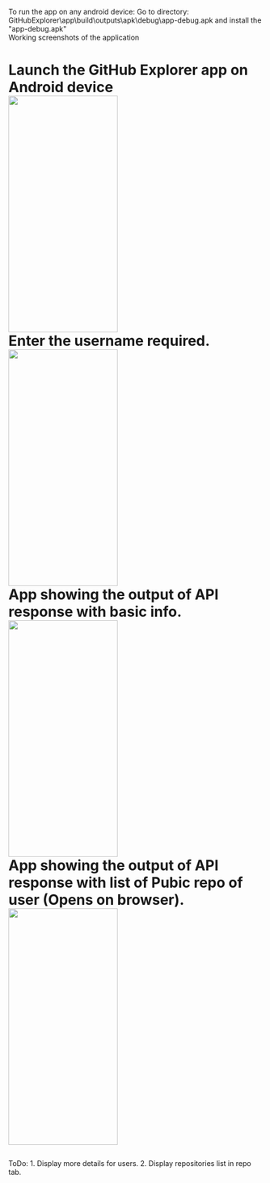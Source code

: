To run the app on any android device:
Go to directory: GitHubExplorer\app\build\outputs\apk\debug\app-debug.apk and install the "app-debug.apk"
</br> Working screenshots of the application
</br><h1>Launch the GitHub Explorer app on Android device
</br><img src="https://user-images.githubusercontent.com/36640498/69900561-f84e6500-139a-11ea-811f-73d9baf3a1cc.jpg" width="216" height="468">
</br> Enter the username required.
</br><img src="https://user-images.githubusercontent.com/36640498/69900571-2633a980-139b-11ea-9b98-0bbbbb3bd89a.jpg" width="216" height="468">
</br> App showing the output of API response with basic info.
</br><img src="https://user-images.githubusercontent.com/36640498/69900597-7ca0e800-139b-11ea-8e0c-1987347c82a8.jpg" width="216" height="468">
</br> App showing the output of API response with list of Pubic repo of user (Opens on browser).
</br><img src="https://user-images.githubusercontent.com/36640498/69900667-4ca61480-139c-11ea-8c5c-7fa083789509.jpg" width="216" height="468">
</h1>
ToDo:
1. Display more details for users. 
2. Display repositories list in repo tab. 
